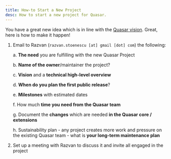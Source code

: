 ```yaml
---
title: How-to Start a New Project
desc: How to start a new project for Quasar.
---
```


You have a great new idea which is in line with the [Quasar vision](/introduction-to-quasar). Great, here is how to make it happen!

1. Email to Razvan (`razvan.stoenescu [at] gmail [dot] com`) the following:

   a. **The need** you are fulfilling with the new Quasar Project

   b. **Name of the owner**/maintainer the project?

   c. **Vision** and a **technical high-level overview**

   d. **When do you plan the first public release**?

   e. **Milestones** with estimated dates

   f. How much **time you need from the Quasar team**

   g. Document the **changes** which are needed **in the Quasar core / extensions**

   h. Sustainability plan - any project creates more work and pressure on the existing Quasar team - what is **your long-term maintenance plan**

2. Set up a meeting with Razvan to discuss it and invite all engaged in the project

